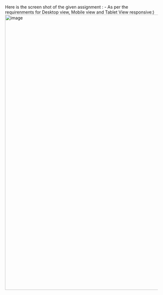 Here is the screen shot of the given assignment : - 
As per the requirenments for Desktop view, Mobile view and Tablet View responsive:)
<img width="1905" height="909" alt="image" src="https://github.com/user-attachments/assets/a6326f75-d20c-4ba2-b432-1bf699a65bc1" />
